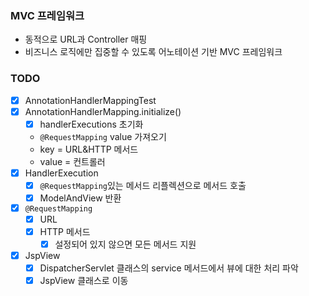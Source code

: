 ### MVC 프레임워크

- 동적으로 URL과 Controller 매핑
- 비즈니스 로직에만 집중할 수 있도록 어노테이션 기반 MVC 프레임워크

### TODO

- [x] AnnotationHandlerMappingTest
- [x] AnnotationHandlerMapping.initialize()
    - [x] handlerExecutions 초기화
    - `@RequestMapping` value 가져오기
    - key = URL&HTTP 메서드
    - value = 컨트롤러
- [x] HandlerExecution
    - [x] `@RequestMapping`있는 메서드 리플렉션으로 메서드 호출
    - [x] ModelAndView 반환
- [x] `@RequestMapping`
    - [x] URL
    - [x] HTTP 메서드
        - [x] 설정되어 있지 않으면 모든 메서드 지원

- [x] JspView
    - [x] DispatcherServlet 클래스의 service 메서드에서 뷰에 대한 처리 파악
    - [x] JspView 클래스로 이동
